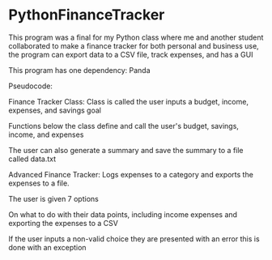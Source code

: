 # PythonFinanceTracker
This program was a final for my Python class where me and another student collaborated to make a finance tracker for both personal and business use, the program can export data to a CSV file, track expenses, and has a GUI 

This program has one dependency: Panda 

Pseudocode:

Finance Tracker Class:
Class is called the user inputs a budget, income, expenses, and savings goal

Functions below the class define and call the user's budget, savings, income, and expenses

The user can also generate a summary and save the summary to a file called data.txt

Advanced Finance Tracker:
Logs expenses to a category and exports the expenses to a file.

The user is given 7 options

On what to do with their data points, including income expenses and exporting the expenses to a CSV 

If the user inputs a non-valid choice they are presented with an error this is done with an exception
